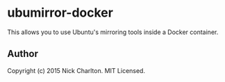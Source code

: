 # ubumirror-docker

This allows you to use Ubuntu's mirroring tools inside a Docker container.

## Author

Copyright (c) 2015 Nick Charlton. MIT Licensed.
